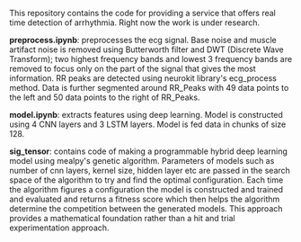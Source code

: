 This repository contains the code for providing a service that offers real time detection of arrhythmia. Right now the work is under research.

**preprocess.ipynb**: preprocesses the ecg signal. Base noise and muscle artifact noise is removed using Butterworth filter and DWT (Discrete Wave Transform); two highest frequency bands and lowest 3 frequency bands are removed to focus only on the part of the signal that gives the most information. RR peaks are detected using neurokit library's ecg_process method. Data is further segmented around RR_Peaks with 49 data points to the left and 50 data points to the right of RR_Peaks. 

**model.ipynb**: extracts features using deep learning. Model is constructed using 4 CNN layers and 3 LSTM layers. Model is fed data in chunks of size 128.

**sig_tensor**: contains code of making a programmable hybrid deep learning model using mealpy's genetic algorithm. Parameters of models such as number of cnn layers, kernel size, hidden layer etc are passed in the search space of the algorithm to try and find the optimal configuration. Each time the algorithm figures a configuration the model is constructed and trained and evaluated and returns a fitness score which then helps the algorithm determine the competition between the generated models. This approach provides a mathematical foundation rather than a hit and trial experimentation approach. 

